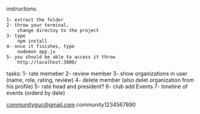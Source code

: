 instructions:

	1- extract the folder
	2- throw your terminal,
		change directoy to the project
	3- type
		npm install
	4- once it finishes, type
		nodemon app.js
	5- you should be able to access it throw
		http://localhost:3000/


tasks:
1- rate memeber
2- review member
3- show organizations in user (name, role, rating, review)
4- delete member (also delet organization from his profile)
5- rate head and president?
6- club add Events
7- timeline of events (orderd by date)


communityguc@gmail.com
community1234567890